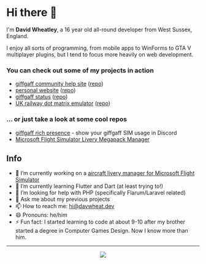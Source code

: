 # Hi there 👋

<!--
**davwheat/davwheat** is a ✨ _special_ ✨ repository because its `README.md` (this file) appears on your GitHub profile.
-->

I'm **David Wheatley**, a 16 year old all-round developer from West Sussex, England.

I enjoy all sorts of programming, from mobile apps to WinForms to GTA V multiplayer plugins, but I tend to focus more heavily on web development.

### You can check out some of my projects in action

- [giffgaff community help site](https://giffgaff.davwheat.dev) ([repo](https://github.com/davwheat/giffgaff-help-site))
- [personal website](https://davwheat.dev/) ([repo](https://github.com/davwheat/personal-portfolio))
- [giffgaff status](https://giffgaffstatus.com/) ([repo](https://github.com/davwheat/giffgaff-status))
- [UK railway dot matrix emulator](https://ukdotmatrix.web.app/) ([repo](https://github.com/davwheat/uk-dot-matrix))

### ... or just take a look at some cool repos

- [giffgaff rich presence](https://github.com/davwheat/giffgaff-rich-presence) - show your giffgaff SIM usage in Discord
- [Microsoft Flight Simulator Livery Megapack Manager](https://github.com/MSFS-Mega-Pack/MSFS2020-livery-manager/)

## Info

- 🔭 I’m currently working on a [aircraft livery manager for Microsoft Flight Simulator](https://github.com/MSFS-Mega-Pack/MSFS2020-livery-manager)
- 🌱 I’m currently learning Flutter and Dart (at least trying to!)
- 🤔 I’m looking for help with PHP (specifically Flarum/Laravel related)
- 💬 Ask me about my previous projects
- 📫 How to reach me: [hi@davwheat.dev](mailto:hi@davwheat.dev)
- 😄 Pronouns: he/him
- ⚡ Fun fact: I started learning to code at about 9-10 after my brother started a degree in Computer Games Design. Now I know more than him.

----

<p align="center">
  <img src="https://github-readme-stats.vercel.app/api?username=davwheat">
</p>
